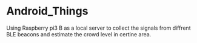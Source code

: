 # Android_Things

Using Raspberry pi3 B as a local server to collect the signals from diffrent BLE beacons and estimate the crowd level in certine area.

